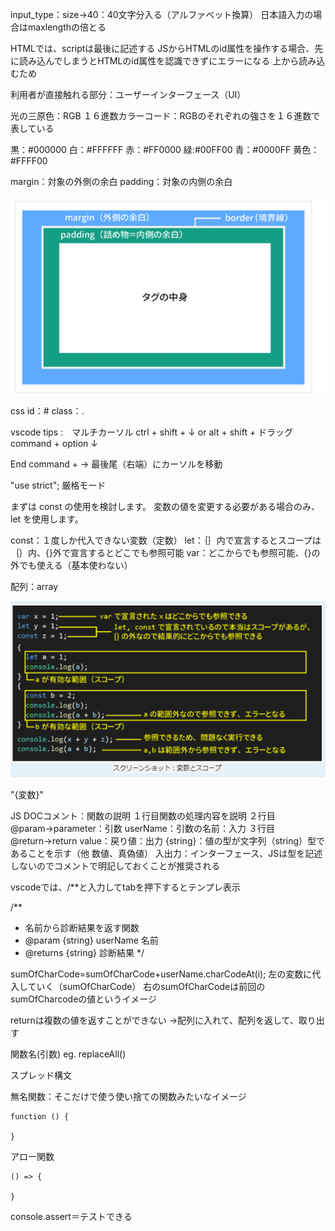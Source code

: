 input_type：size→40：40文字分入る（アルファベット換算）
日本語入力の場合はmaxlengthの倍とる

HTMLでは、scriptは最後に記述する
JSからHTMLのid属性を操作する場合、先に読み込んでしまうとHTMLのid属性を認識できずにエラーになる
上から読み込むため

利用者が直接触れる部分：ユーザーインターフェース（UI）

光の三原色：RGB
１６進数カラーコード：RGBのそれぞれの強さを１６進数で表している

黒：#000000
白：#FFFFFF
赤：#FF0000
緑:#00FF00
青：#0000FF
黄色：#FFFF00

margin：対象の外側の余白
padding：対象の内側の余白

![](img/js_2021-08-12-07-42-41.png)

css
id：#
class：.

vscode tips :　マルチカーソル
ctrl + shift + ↓ or alt + shift + ドラッグ
command + option ↓

End
command + →
最後尾（右端）にカーソルを移動

"use strict"; 厳格モード

まずは const の使用を検討します。
変数の値を変更する必要がある場合のみ、let を使用します。

const：１度しか代入できない変数（定数）
let：｛｝内で宣言するとスコープは｛｝内、{}外で宣言するとどこでも参照可能
var：どこからでも参照可能、{}の外でも使える（基本使わない）

配列：array

![](img/js_2021-08-12-08-18-36.png)

"{変数}"

JS DOCコメント：関数の説明
１行目関数の処理内容を説明
２行目@param→parameter：引数 userName：引数の名前：入力
３行目@return→return value：戻り値：出力
{string}：値の型が文字列（string）型であることを示す（他 数値、真偽値）
入出力：インターフェース、JSは型を記述しないのでコメントで明記しておくことが推奨される

vscodeでは、/**と入力してtabを押下するとテンプレ表示

/**
 * 名前から診断結果を返す関数
 * @param {string} userName 名前
 * @returns {string} 診断結果
 */

 sumOfCharCode=sumOfCharCode+userName.charCodeAt(i);
 左の変数に代入していく（sumOfCharCode）
 右のsumOfCharCodeは前回のsumOfCharcodeの値というイメージ

 returnは複数の値を返すことができない
 →配列に入れて、配列を返して、取り出す

 関数名(引数)
 eg. replaceAll()

 スプレッド構文

 無名関数：そこだけで使う使い捨ての関数みたいなイメージ
 ```
 function () {

 }
 ```
 アロー関数
 ```
 () => {

 }
 ```

 console.assert＝テストできる
